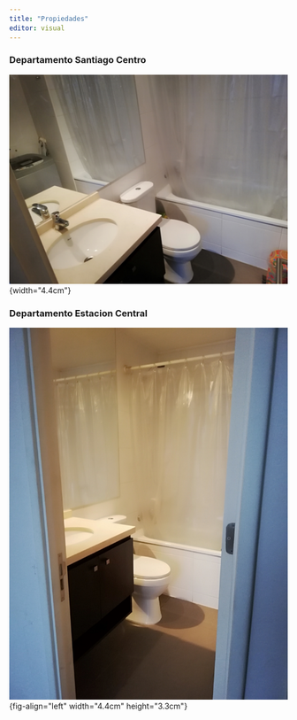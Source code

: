 ```yaml
---
title: "Propiedades"
editor: visual
---
```


### Departamento Santiago Centro

![](images/IMG_20200725_172944.jpg){width="4.4cm"}

### Departamento Estacion Central

![Sol](images/IMG_20200725_172938.jpg){fig-align="left" width="4.4cm" height="3.3cm"}
